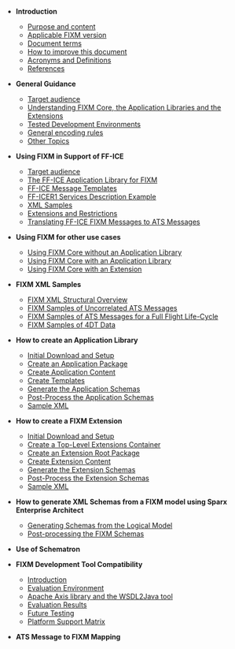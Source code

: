 - **Introduction**
  - [Purpose and content](home.md)
  - [Applicable FIXM version](home.md)
  - [Document terms](home.md)
  - [How to improve this document](home.md)
  - [Acronyms and Definitions](home.md)
  - [References](home.md)


- **General Guidance**
  - [Target audience](general-guidance/target-audience.md)
  - [Understanding FIXM Core, the Application Libraries and the Extensions](home.md)
  - [Tested Development Environments](home.md)
  - [General encoding rules](home.md)
  - [Other Topics](home.md)


- **Using FIXM in Support of FF-ICE**
  - [Target audience](home.md)
  - [The FF-ICE Application Library for FIXM](home.md)
  - [FF-ICE Message Templates](home.md)
  - [FF-ICER1 Services Description Example](home.md)
  - [XML Samples](home.md)
  - [Extensions and Restrictions](home.md)
  - [Translating FF-ICE FIXM Messages to ATS Messages](home.md)


- **Using FIXM for other use cases**
  - [Using FIXM Core without an Application Library](home.md)
  - [Using FIXM Core with an Application Library](home.md)
  - [Using FIXM Core with an Extension](home.md)


- **FIXM XML Samples**
  - [FIXM XML Structural Overview](home.md)
  - [FIXM Samples of Uncorrelated ATS Messages](home.md)
  - [FIXM Samples of ATS Messages for a Full Flight Life-Cycle](home.md)
  - [FIXM Samples of 4DT Data](home.md)


- **How to create an Application Library**
  - [Initial Download and Setup](home.md)
  - [Create an Application Package](home.md)
  - [Create Application Content](home.md)
  - [Create Templates](home.md)
  - [Generate the Application Schemas](home.md)
  - [Post-Process the Application Schemas](home.md)
  - [Sample XML](home.md)


- **How to create a FIXM Extension**
  - [Initial Download and Setup](home.md)
  - [Create a Top-Level Extensions Container](home.md)
  - [Create an Extension Root Package](home.md)
  - [Create Extension Content](home.md)
  - [Generate the Extension Schemas](home.md)
  - [Post-Process the Extension Schemas](home.md)
  - [Sample XML](home.md)


- **How to generate XML Schemas from a FIXM model using Sparx Enterprise Architect**
  - [Generating Schemas from the Logical Model](home.md)
  - [Post-processing the FIXM Schemas](home.md)


- **Use of Schematron**


- **FIXM Development Tool Compatibility**
  - [Introduction](home.md)
  - [Evaluation Environment](home.md)
  - [Apache Axis library and the WSDL2Java tool](home.md)
  - [Evaluation Results](home.md)
  - [Future Testing](home.md)
  - [Platform Support Matrix](home.md)


- **ATS Message to FIXM Mapping**
